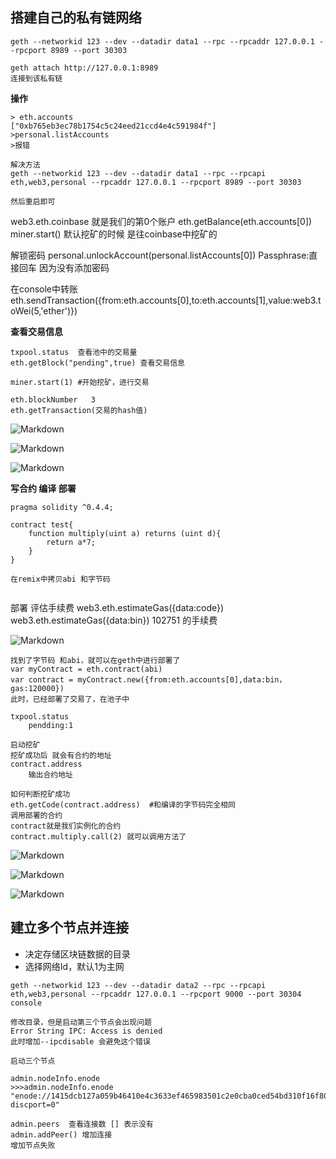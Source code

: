 ## 搭建自己的私有链网络
```
geth --networkid 123 --dev --datadir data1 --rpc --rpcaddr 127.0.0.1 --rpcport 8989 --port 30303

geth attach http://127.0.0.1:8989
连接到该私有链
```

**操作**
```
> eth.accounts
["0xb765eb3ec78b1754c5c24eed21ccd4e4c591984f"]
>personal.listAccounts
>报错

解决方法
geth --networkid 123 --dev --datadir data1 --rpc --rpcapi eth,web3,personal --rpcaddr 127.0.0.1 --rpcport 8989 --port 30303

然后重启即可

```
web3.eth.coinbase 就是我们的第0个账户
eth.getBalance(eth.accounts[0])
miner.start() 默认挖矿的时候 是往coinbase中挖矿的

解锁密码
personal.unlockAccount(personal.listAccounts[0])
Passphrase:直接回车
因为没有添加密码

在console中转账
eth.sendTransaction({from:eth.accounts[0],to:eth.accounts[1],value:web3.toWei(5,'ether')})

**查看交易信息**
```
txpool.status  查看池中的交易量
eth.getBlock("pending",true) 查看交易信息

miner.start(1) #开始挖矿，进行交易

eth.blockNumber   3
eth.getTransaction(交易的hash值)

```

![Markdown](http://i2.bvimg.com/654958/94325fa30f82d21e.png)

![Markdown](http://i4.bvimg.com/654958/4b2306cd9661b56e.png)

![Markdown](http://i4.bvimg.com/654958/5419bba326f06bf5.png)


**写合约 编译 部署**
```
pragma solidity ^0.4.4;

contract test{
    function multiply(uint a) returns (uint d){
        return a*7;
    }
}

在remix中拷贝abi 和字节码


```
部署
评估手续费
web3.eth.estimateGas({data:code})
web3.eth.estimateGas({data:bin})
102751 的手续费

![Markdown](http://i1.bvimg.com/654958/eb19b67f7b323e2f.png)

```
找到了字节码 和abi，就可以在geth中进行部署了
var myContract = eth.contract(abi)
var contract = myContract.new({from:eth.accounts[0],data:bin，gas:120000})
此时，已经部署了交易了，在池子中

txpool.status
	pendding:1

启动挖矿
挖矿成功后 就会有合约的地址
contract.address
	输出合约地址

如何判断挖矿成功
eth.getCode(contract.address)  #和编译的字节码完全相同
调用部署的合约
contract就是我们实例化的合约
contract.multiply.call(2) 就可以调用方法了

```

![Markdown](http://i4.bvimg.com/654958/d26b544317ab77f8.png)

![Markdown](http://i4.bvimg.com/654958/2f998b9ea840c0cd.png)

![Markdown](http://i4.bvimg.com/654958/bffe779cef8cb6e9.png)

## 建立多个节点并连接
* 决定存储区块链数据的目录
* 选择网络Id，默认1为主网

```
geth --networkid 123 --dev --datadir data2 --rpc --rpcapi eth,web3,personal --rpcaddr 127.0.0.1 --rpcport 9000 --port 30304 console

修改目录，但是启动第三个节点会出现问题
Error String IPC: Access is denied
此时增加--ipcdisable 会避免这个错误

启动三个节点

admin.nodeInfo.enode
>>>admin.nodeInfo.enode
"enode://1415dcb127a059b46410e4c3633ef465983501c2e0cba0ced54bd310f16f80f4846a9b07ad3f8475e7d557867eae24558dc23f837447efb02a5cfca5ac1dc982@[::]:57199?discport=0"

admin.peers  查看连接数 [] 表示没有
admin.addPeer() 增加连接
增加节点失败


```